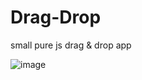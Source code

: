 # Drag-Drop

small pure js drag & drop app

![image](https://user-images.githubusercontent.com/30810623/176226198-b757f547-71a7-4e27-85c3-b887b2ba0887.png)
